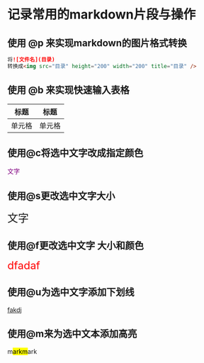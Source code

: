 # 记录常用的markdown片段与操作
## 使用 @p 来实现markdown的图片格式转换
```markdown
将![文件名](目录)
转换成<img src="目录" height="200" width="200" title="目录" />

```
## 使用 @b 来实现快速输入表格
|  标题  |  标题  |
|  ----  |  ----  |
| 单元格 | 单元格 |

## 使用@c将选中文字改成指定颜色
<font color=purple>文字</font>

## 使用@s更改选中文字大小
<font size=5>文字</font>

## 使用@f更改选中文字 大小和颜色
<font size=5 color=red>dfadaf</font>

## 使用@u为选中文字添加下划线
<u>fakdj</u>

## 使用@m来为选中文本添加高亮
m<mark>arkm</mark>ark
